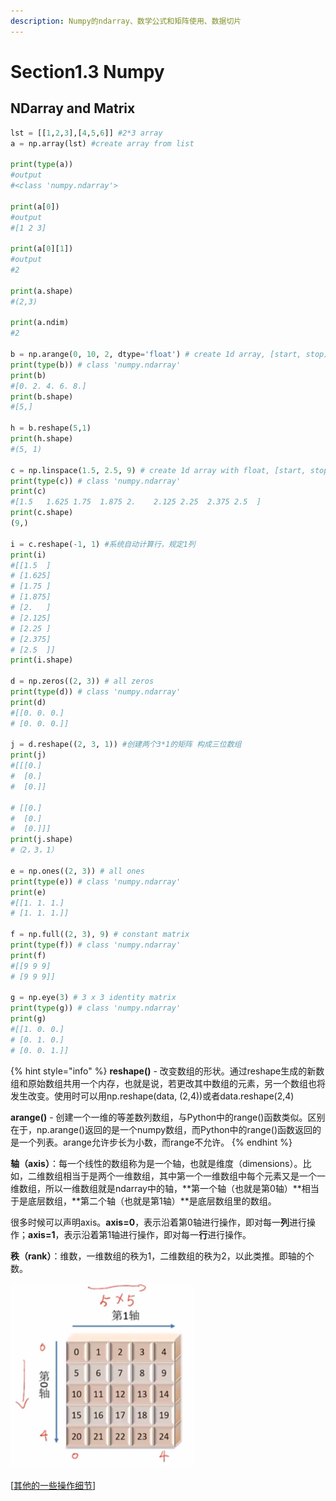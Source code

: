 ```yaml
---
description: Numpy的ndarray、数学公式和矩阵使用、数据切片
---
```


# Section1.3 Numpy

## NDarray and Matrix

```python
lst = [[1,2,3],[4,5,6]] #2*3 array
a = np.array(lst) #create array from list

print(type(a))
#output
#<class 'numpy.ndarray'>

print(a[0])
#output
#[1 2 3]

print(a[0][1])
#output
#2

print(a.shape)
#(2,3)

print(a.ndim)
#2

b = np.arange(0, 10, 2, dtype='float') # create 1d array, [start, stop)
print(type(b)) # class 'numpy.ndarray'
print(b)
#[0. 2. 4. 6. 8.]
print(b.shape)
#[5,]

h = b.reshape(5,1)
print(h.shape)
#(5, 1)

c = np.linspace(1.5, 2.5, 9) # create 1d array with float, [start, stop]
print(type(c)) # class 'numpy.ndarray'
print(c)
#[1.5   1.625 1.75  1.875 2.    2.125 2.25  2.375 2.5  ]
print(c.shape)
(9,)

i = c.reshape(-1, 1) #系统自动计算行，规定1列
print(i)
#[[1.5  ]
# [1.625]
# [1.75 ]
# [1.875]
# [2.   ]
# [2.125]
# [2.25 ]
# [2.375]
# [2.5  ]]
print(i.shape)

d = np.zeros((2, 3)) # all zeros
print(type(d)) # class 'numpy.ndarray'
print(d)
#[[0. 0. 0.]
# [0. 0. 0.]]

j = d.reshape((2, 3, 1)) #创建两个3*1的矩阵 构成三位数组
print(j)
#[[[0.]
#  [0.]
#  [0.]]

# [[0.]
#  [0.]
#  [0.]]]
print(j.shape)
#（2，3，1）

e = np.ones((2, 3)) # all ones
print(type(e)) # class 'numpy.ndarray'
print(e)
#[[1. 1. 1.]
# [1. 1. 1.]]

f = np.full((2, 3), 9) # constant matrix
print(type(f)) # class 'numpy.ndarray'
print(f)
#[[9 9 9]
# [9 9 9]]

g = np.eye(3) # 3 x 3 identity matrix
print(type(g)) # class 'numpy.ndarray'
print(g)
#[[1. 0. 0.]
# [0. 1. 0.]
# [0. 0. 1.]]
```

{% hint style="info" %}
**reshape\(\)** - 改变数组的形状。通过reshape生成的新数组和原始数组共用一个内存，也就是说，若更改其中数组的元素，另一个数组也将发生改变。使用时可以用np.reshape\(data, \(2,4\)\)或者data.reshape\(2,4\)

**arange\(\)** - 创建一个一维的等差数列数组，与Python中的range\(\)函数类似。区别在于，np.arange\(\)返回的是一个numpy数组，而Python中的range\(\)函数返回的是一个列表。arange允许步长为小数，而range不允许。
{% endhint %}

**轴（axis）**：每一个线性的数组称为是一个轴，也就是维度（dimensions）。比如，二维数组相当于是两个一维数组，其中第一个一维数组中每个元素又是一个一维数组，所以一维数组就是ndarray中的轴，**第一个轴（也就是第0轴）**相当于是底层数组，**第二个轴（也就是第1轴）**是底层数组里的数组。

很多时候可以声明axis。**axis=0**，表示沿着第0轴进行操作，即对每一**列**进行操作；**axis=1**，表示沿着第1轴进行操作，即对每一**行**进行操作。

**秩（rank）**：维数，一维数组的秩为1，二维数组的秩为2，以此类推。即轴的个数。

![](../.gitbook/assets/image%20%283%29.png)







\[[其他的一些操作细节](http://blog.sciencenet.cn/blog-3031432-1064033.html)\]



  


